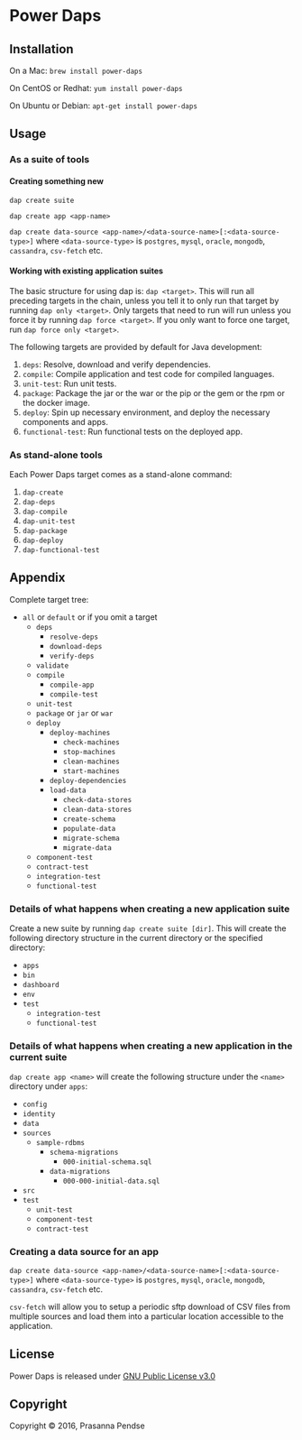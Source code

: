 # Power Daps

## Installation
On a Mac: `brew install power-daps`

On CentOS or Redhat: `yum install power-daps`

On Ubuntu or Debian: `apt-get install power-daps`

## Usage

### As a suite of tools

#### Creating something new

`dap create suite`

`dap create app <app-name>`

`dap create data-source <app-name>/<data-source-name>[:<data-source-type>]` where `<data-source-type>` is `postgres`, `mysql`, `oracle`, `mongodb`, `cassandra`, `csv-fetch` etc.

#### Working with existing application suites

The basic structure for using dap is: `dap <target>`. This will run all preceding targets in the chain, unless you tell it to only run that target by running `dap only <target>`. Only targets that need to run will run unless you force it by running `dap force <target>`. If you only want to force one target, run `dap force only <target>`.


The following targets are provided by default for Java development:

1. `deps`: Resolve, download and verify dependencies.
2. `compile`: Compile application and test code for compiled languages.
3. `unit-test`: Run unit tests.
4. `package`: Package the jar or the war or the pip or the gem or the rpm or the docker image.
5. `deploy`: Spin up necessary environment, and deploy the necessary components and apps.
6. `functional-test`: Run functional tests on the deployed app.

### As stand-alone tools

Each Power Daps target comes as a stand-alone command:

1. `dap-create`
2. `dap-deps`
3. `dap-compile`
4. `dap-unit-test`
5. `dap-package`
6. `dap-deploy`
7. `dap-functional-test`

## Appendix

Complete target tree:

* `all` or `default` or if you omit a target
   * `deps`
      * `resolve-deps`
      * `download-deps`
      * `verify-deps`
   * `validate`
   * `compile`
      * `compile-app`
      * `compile-test`
   * `unit-test`
   * `package` or `jar` or `war`
   * `deploy`
      * `deploy-machines`
         * `check-machines`
         * `stop-machines`
         * `clean-machines`
         * `start-machines`
      * `deploy-dependencies`
      * `load-data`
         * `check-data-stores`
         * `clean-data-stores`
         * `create-schema`
         * `populate-data`
         * `migrate-schema`
         * `migrate-data`
   * `component-test`
   * `contract-test`
   * `integration-test`
   * `functional-test`


### Details of what happens when creating a new application suite

Create a new suite by running `dap create suite [dir]`. This will create the following directory structure in the current directory or the specified directory:

* `apps`
* `bin`
* `dashboard`
* `env`
* `test`
   * `integration-test`
   * `functional-test`

### Details of what happens when creating a new application in the current suite

`dap create app <name>` will create the following structure under the `<name>` directory under `apps`:

* `config`
 * `identity`
* `data`
 * `sources`
     * `sample-rdbms`
         * `schema-migrations`
             * `000-initial-schema.sql`
         * `data-migrations`
             * `000-000-initial-data.sql`
* `src`
* `test`
     * `unit-test`
     * `component-test`
     * `contract-test`


### Creating a data source for an app

`dap create data-source <app-name>/<data-source-name>[:<data-source-type>]` where `<data-source-type>` is `postgres`, `mysql`, `oracle`, `mongodb`, `cassandra`, `csv-fetch` etc.

`csv-fetch` will allow you to setup a periodic sftp download of CSV files from multiple sources and load them into a particular location accessible to the application.


## License
Power Daps is released under [GNU Public License v3.0](http://www.gnu.org/licenses/gpl-3.0.txt)

## Copyright
Copyright &copy; 2016, Prasanna Pendse










